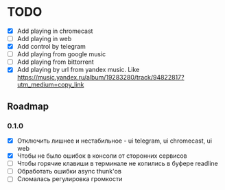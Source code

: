 # TODO

- [x] Add playing in chromecast
- [ ] Add playing in web
- [x] Add control by telegram
- [ ] Add playing from google music
- [ ] Add playing from bittorrent
- [x] Add playing by url from yandex music. Like https://music.yandex.ru/album/19283280/track/94822817?utm_medium=copy_link

## Roadmap

### 0.1.0

- [x] Отключить лишнее и нестабильное - ui telegram, ui chromecast, ui web
- [x] Чтобы не было ошибок в консоли от сторонних сервисов
- [ ] Чтобы горячие клавиши в терминале не копились в буфере readline
- [ ] Обработать ошибки async thunk'ов
- [ ] Сломалась регулировка громкости
